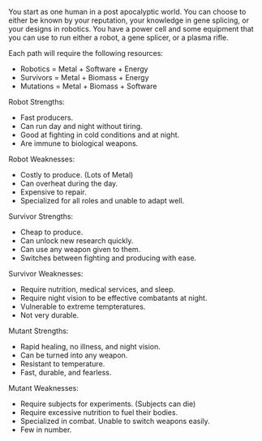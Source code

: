 You start as one human in a post apocalyptic world. 
You can choose to either be known by your reputation, your knowledge in gene splicing, or your designs in robotics.
You have a power cell and some equipment that you can use to run either a robot, a gene splicer, or a plasma rifle.

Each path will require the following resources:
  * Robotics = Metal + Software + Energy
  * Survivors = Metal + Biomass + Energy
  * Mutations = Metal + Biomass + Software
  
Robot Strengths:
  * Fast producers.
  * Can run day and night without tiring.
  * Good at fighting in cold conditions and at night.
  * Are immune to biological weapons.

Robot Weaknesses:
  * Costly to produce. (Lots of Metal)
  * Can overheat during the day.
  * Expensive to repair.
  * Specialized for all roles and unable to adapt well.
  
Survivor Strengths:
  * Cheap to produce.
  * Can unlock new research quickly.
  * Can use any weapon given to them.
  * Switches between fighting and producing with ease.
  
Survivor Weaknesses:
  * Require nutrition, medical services, and sleep.
  * Require night vision to be effective combatants at night.
  * Vulnerable to extreme tempteratures.
  * Not very durable.
  
Mutant Strengths:
  * Rapid healing, no illness, and night vision.
  * Can be turned into any weapon.
  * Resistant to temperature.
  * Fast, durable, and fearless.
  
Mutant Weaknesses:
  * Require subjects for experiments. (Subjects can die)
  * Require excessive nutrition to fuel their bodies.
  * Specialized in combat. Unable to switch weapons easily.
  * Few in number.
